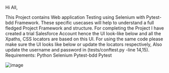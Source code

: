 Hi All,

This Project contains Web application Testing using Selenium with Pytest-bdd Framework. These specific usecases will help to understand a full fledged Project Framework and structure. For completing the Project I have created a trial Salesforce Account hence the UI look-like below and all the Xpaths, CSS locators are based on this UI. For using the same code please make sure the UI looks like below or update the locators respectively, Also update the username and password in (tests/conftest.py -line 14,15). 
Requirements:
Python
Selenium
Pytest-bdd
Pytest

![image](https://github.com/user-attachments/assets/77ba8763-4ac9-4947-bb6a-6ac4cef37ab6)
